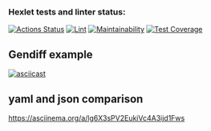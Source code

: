 ### Hexlet tests and linter status:
[![Actions Status](https://github.com/milanych/frontend-project-lvl2/workflows/hexlet-check/badge.svg)](https://github.com/milanych/frontend-project-lvl2/actions) [![Lint](https://github.com/milanych/frontend-project-lvl2/actions/workflows/lint.yml/badge.svg)](https://github.com/milanych/frontend-project-lvl2/actions/workflows/lint.yml) 
[![Maintainability](https://api.codeclimate.com/v1/badges/6c9b30dbfc686abb4232/maintainability)](https://codeclimate.com/github/milanych/frontend-project-lvl2/maintainability) [![Test Coverage](https://api.codeclimate.com/v1/badges/6c9b30dbfc686abb4232/test_coverage)](https://codeclimate.com/github/milanych/frontend-project-lvl2/test_coverage)

## Gendiff example
[![asciicast](https://asciinema.org/a/mhriB8aolThLdm4Mv2XtYa4hQ.svg)](https://asciinema.org/a/mhriB8aolThLdm4Mv2XtYa4hQ)

## yaml and json comparison
https://asciinema.org/a/lg6X3sPV2EukiVc4A3ijd1Fws